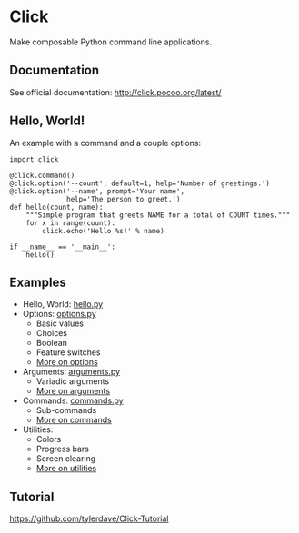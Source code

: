 Click
=====

Make composable Python command line applications.

Documentation
-------------

See official documentation: http://click.pocoo.org/latest/

Hello, World!
-------------

An example with a command and a couple options:

```
import click

@click.command()
@click.option('--count', default=1, help='Number of greetings.')
@click.option('--name', prompt='Your name',
              help='The person to greet.')
def hello(count, name):
    """Simple program that greets NAME for a total of COUNT times."""
    for x in range(count):
        click.echo('Hello %s!' % name)

if __name__ == '__main__':
    hello()
```

Examples
--------

- Hello, World: [hello.py](hello.py)
- Options: [options.py](options.py)
  - Basic values
  - Choices
  - Boolean
  - Feature switches
  - [More on options](http://click.pocoo.org/latest/options/)
- Arguments: [arguments.py](arguments.py)
  - Variadic arguments
  - [More on arguments](http://click.pocoo.org/latest/arguments/)
- Commands: [commands.py](commands.py)
  - Sub-commands
  - [More on commands](http://click.pocoo.org/latest/commands/)
- Utilities:
  - Colors
  - Progress bars
  - Screen clearing
  - [More on utilities](http://click.pocoo.org/6/utils/)

Tutorial
----------

https://github.com/tylerdave/Click-Tutorial
